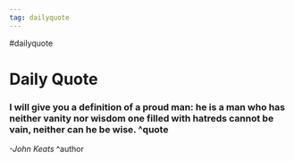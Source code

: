 ```yaml
---
tag: dailyquote
---
```


#dailyquote

# Daily Quote

### I will give you a definition of a proud man: he is a man who has neither vanity nor wisdom one filled with hatreds cannot be vain, neither can he be wise. ^quote
*-John Keats* ^author
